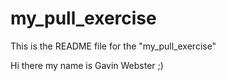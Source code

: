 # my_pull_exercise

This is the README file for the "my_pull_exercise"

Hi there my name is Gavin Webster ;)
